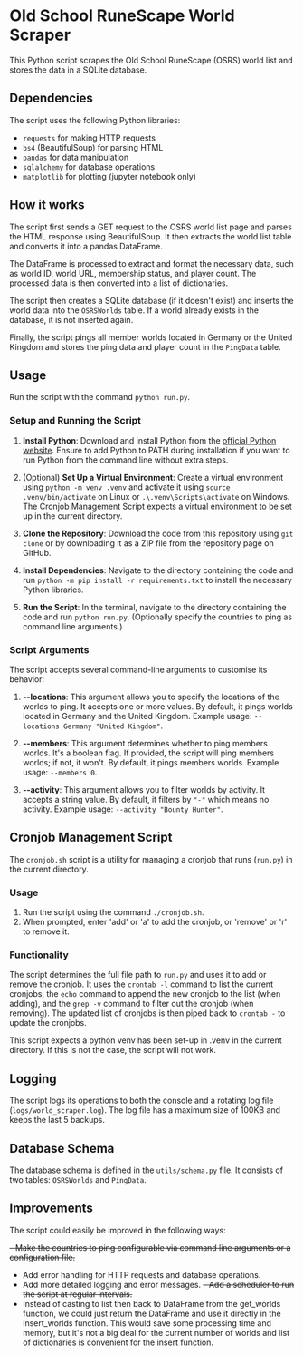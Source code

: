 # Old School RuneScape World Scraper

This Python script scrapes the Old School RuneScape (OSRS) world list and stores the data in a SQLite database. 

## Dependencies

The script uses the following Python libraries:

- `requests` for making HTTP requests
- `bs4` (BeautifulSoup) for parsing HTML
- `pandas` for data manipulation
- `sqlalchemy` for database operations
- `matplotlib` for plotting (jupyter notebook only)

## How it works

The script first sends a GET request to the OSRS world list page and parses the HTML response using BeautifulSoup. It then extracts the world list table and converts it into a pandas DataFrame.

The DataFrame is processed to extract and format the necessary data, such as world ID, world URL, membership status, and player count. The processed data is then converted into a list of dictionaries.

The script then creates a SQLite database (if it doesn't exist) and inserts the world data into the `OSRSWorlds` table. If a world already exists in the database, it is not inserted again.

Finally, the script pings all member worlds located in Germany or the United Kingdom and stores the ping data and player count in the `PingData` table.

## Usage

Run the script with the command `python run.py`.

### Setup and Running the Script

1. **Install Python**: Download and install Python from the [official Python website](https://www.python.org/downloads/). Ensure to add Python to PATH during installation if you want to run Python from the command line without extra steps. 

2. (Optional) **Set Up a Virtual Environment**: Create a virtual environment using `python -m venv .venv` and activate it using `source .venv/bin/activate` on Linux or `.\.venv\Scripts\activate` on Windows. The Cronjob Management Script expects a virtual environment to be set up in the current directory.

3. **Clone the Repository**: Download the code from this repository using `git clone` or by downloading it as a ZIP file from the repository page on GitHub.

4. **Install Dependencies**: Navigate to the directory containing the code and run `python -m pip install -r requirements.txt` to install the necessary Python libraries.

5. **Run the Script**: In the terminal, navigate to the directory containing the code and run `python run.py`. (Optionally specify the countries to ping as command line arguments.)

### Script Arguments

The script accepts several command-line arguments to customise its behavior:

1. **--locations**: This argument allows you to specify the locations of the worlds to ping. It accepts one or more values. By default, it pings worlds located in Germany and the United Kingdom. Example usage: `--locations Germany "United Kingdom"`.

2. **--members**: This argument determines whether to ping members worlds. It's a boolean flag. If provided, the script will ping members worlds; if not, it won't. By default, it pings members worlds. Example usage: `--members 0`.

3. **--activity**: This argument allows you to filter worlds by activity. It accepts a string value. By default, it filters by `"-"` which means no activity. Example usage: `--activity "Bounty Hunter"`.

## Cronjob Management Script

The `cronjob.sh` script is a utility for managing a cronjob that runs (`run.py`) in the current directory. 

### Usage

1. Run the script using the command `./cronjob.sh`.
2. When prompted, enter 'add' or 'a' to add the cronjob, or 'remove' or 'r' to remove it.

### Functionality

The script determines the full file path to `run.py` and uses it to add or remove the cronjob. It uses the `crontab -l` command to list the current cronjobs, the `echo` command to append the new cronjob to the list (when adding), and the `grep -v` command to filter out the cronjob (when removing). The updated list of cronjobs is then piped back to `crontab -` to update the cronjobs.

This script expects a python venv has been set-up in .venv in the current directory. If this is not the case, the script will not work.

## Logging

The script logs its operations to both the console and a rotating log file (`logs/world_scraper.log`). The log file has a maximum size of 100KB and keeps the last 5 backups.

## Database Schema

The database schema is defined in the `utils/schema.py` file. It consists of two tables: `OSRSWorlds` and `PingData`.

## Improvements

The script could easily be improved in the following ways:

~~- Make the countries to ping configurable via command line arguments or a configuration file.~~
- Add error handling for HTTP requests and database operations.
- Add more detailed logging and error messages.
~~- Add a scheduler to run the script at regular intervals.~~
- Instead of casting to list then back to DataFrame from the get_worlds function, we could just return the DataFrame and use it directly in the insert_worlds function. This would save some processing time and memory, but it's not a big deal for the current number of worlds and list of dictionaries is convenient for the insert function.
